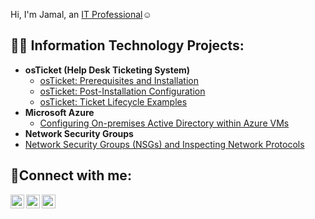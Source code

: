 Hi, I'm Jamal, an <a href="https://linkedin.com/in/Josh">IT Professional</a>☺</h1>

<h2>👨‍💻 Information Technology Projects:</h2>

- <b>osTicket (Help Desk Ticketing System)</b>
  - [osTicket: Prerequisites and Installation](https://github.com/jamalj332/osTicket-pre-req)
  - [osTicket: Post-Installation Configuration](https://github.com/jamalj332/OSticket-post-install)
  - [osTicket: Ticket Lifecycle Examples](https://github.com/jamalj332/ticket-lifecycle)
- <b>Microsoft Azure</b>
  - [Configuring On-premises Active Directory within Azure VMs](https://github.com/jamalj332/configure-ad)
 - <b>Network Security Groups</b>
  - [Network Security Groups (NSGs) and Inspecting Network Protocols](https://github.com/jamalj332/AzureVM-NW-Protocols)


<h2>🤳Connect with me:</h2>

[<img align="left" alt="Josh | Twitter" width="22px" src="https://cdn.jsdelivr.net/npm/simple-icons@v3/icons/twitter.svg" />][twitter]
[<img align="left" alt="Josh | LinkedIn" width="22px" src="https://cdn.jsdelivr.net/npm/simple-icons@v3/icons/linkedin.svg" />][linkedin]
[<img align="left" alt="Josh | Instagram" width="22px" src="https://cdn.jsdelivr.net/npm/simple-icons@v3/icons/instagram.svg" />][instagram]

[twitter]: https://twitter.com/Josh
[instagram]: https://www.instagram.com/Josh
[linkedin]: https://linkedin.com/in/Josh
